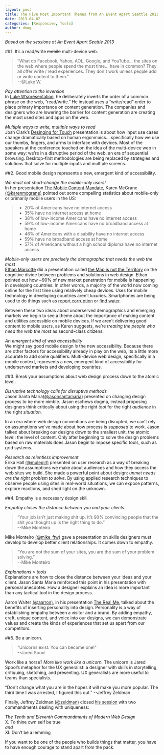 ```yaml
---
layout: post
title: The Five Most Important Themes from An Event Apart Seattle 2013
date: 2013-04-02
categories: [Responsive, Tools]
author: doug
---
```

*Based on the sessions at An Event Apart Seattle 2013*  

<!-- more -->

##1. It’s a read/write <del>mobile</del> multi-device web.  

> “What do Facebook, Yahoo, AOL, Google, and YouTube… the sites on the web where people spend the most time… have in common? They all offer write / read experiences. They don't work unless people add or write content to them.”  
>--@Luke W. 

*Pay attention to the inversion*  
In [Luke W’spresentation](http://responsive.ly/2013/04/session-notes-for-luke-ws-its-a-read-write-web-mobile-web-at-an-event-apart-seattle/), he deliberately inverts the order of a common phrase on the web, “read/write.” He instead uses a “write/read” order to place primary importance on content generation. The companies and designers who are lowering the barrier for content generation are creating the most used sites and apps on the web. 

*Multiple ways to write, multiple ways to read*  
Josh Clark’s [Desinging for Touch](http://responsive.ly/2013/04/session-notes-for-josh-clarks-designing-for-touch-at-an-event-apart-seattle/) presentation is about how input use cases change dramatically based on human ergonmoics… specifically how we use our thumbs, fingers, and arms to interface with devices. Most of the speakers at the conference touched on the idea of the multi-device web in some way: we’re in a disruptive period of the web, an era of sequential browsing. Desktop-first methodologies are being replaced by strategies and solutions that solve for multiple inputs and multiple screens. 

##2. Good mobile design represents a new, emergent kind of accessibility.  

*We must not short-change the mobile-only users!*  
In her presentation [The Mobile Content Mandate](http://responsive.ly/2013/04/session-notes-for-karen_mcgranes_the_mobile_content_mandate/), Karen McGrane [(@karenmcgrane)](https://twitter.com/karenmcgrane) pointed out some compelling statistics about mobile-only or primarily mobile users in the US:  
>- 20% of Americans have no internet access  
>- 35% have no internet access at home  
>- 38% of low-income Americans have no internet access  
>- 59% of low-income Americans have no broadband access at home  
>- 46% of Americans with a disability have no internet access  
>- 59% have no broadband access at home  
>- 57% of Americans without a high school diploma have no internet  access  

*Mobile-only users are precisely the demographic that needs the web the most*  
[Ethan Marcotte](https://twitter.com/beep) did a presentation called [the Map is not the Territory](http://responsive.ly/2013/04/session-notes-for-ethan_marcottes_the_map_is_not_the_territory_at_an_event_apart_seattle/) on the cognitive divide between problems and solutions in web design. Ethan pointed out how ~90% of new market penetration for mobile is happening in developing countries. In other words, a majority of the world now coming online for the first time using relatively cheap devices. Uses for mobile technology in developing countries aren’t luxuries. Smartphones are being used to do things such as [report corruption](http://www.hatari.co.ke/) or [find water](http://mmaji.wordpress.com/). 

Between these two ideas about underserved demographics and emerging markets we begin to see a theme about the importance of making content and utilities accessible on mobile devices. If we aren’t delivering good content to mobile users, as Karen suggests, we’re *treating the people who need the web the most* as second-class citizens. 

*An emergent kind of web accessibility*  
We might say good mobile design *is* the new accessibility. Because there are other factors for accessibility already in play on the web, its a little more accurate to add some qualifiers. Multi-device web design, specifically in a mobile context, represents a new, emergent kind of accessibility for underserved markets and developing countries. 

##3. Break your assumptions about web design process down to the atomic level.  

*Disruptive technology calls for disruptive methods*  
Jason Santa Maria[(@jasonsantamaria)](https://twitter.com/jasonsantamaria) presented on changing design process to be more nimble. Jason eschews dogma, instead proposing designers think critically about using the right *tool* for the right *audience* in the right *situation.* 

In an era where web design conventions are being disrupted, we can’t rely on assumptions we've made about how process is *supposed* to work. Jason talked about breaking our designs down to the smallest unit, the atomic level: the level of content. Only after beginning to solve the design problems based on raw materials does Jason begin to impose specific tools, such as grid systems. 

*Research as relentless improvement*  
Erika Hall [(@mulegirl)](http://responsive.ly/2013/04/session-notes-for_erika_halls_just_enough_research/) presented on user research as a way of breaking down the assumptions we make about audiences and how they access the web sites we build. She made a powerful point about design: *unmet needs are the right problem to solve.* By using applied research techniques to observe people using sites in real-world situations, we can expose patterns, explore reactions, and shed light on the unknown. 

##4. Empathy is a necessary design skill.  

*Empathy closes the distance between you and your clients*  
>  “Your job isn’t just making shit up. It’s 90% convincing people that the shit you thought up is the right thing to do.”   
>  --Mike Monteiro  

Mike Monteiro [(@mike_ftw)](https://twitter.com/mike_ftw) gave a presentation on skills designers must develop to develop better client relationships. It comes down to empathy.  

> “You are not the sum of your sites, you are the sum of your problem solving.”   
> --Mike Monteiro  

*Explanations > tools*  
Explanations are how to close the distance between your ideas and your client. Jason Santa Maria reinforced this point in his presentation with personal anecdotes. How a designer explains an idea is more important than any tactical tool in the design process.

Aaron Walter [(@aarron)](https://twitter.com/aarron), in his presentation [The Real Me](http://responsive.ly/2013/04/session-notes-for_aaron_walters_the_real_me/), talked about the benefits of inserting personality into design. Personality is a way of establishing empathy between a visitor and a brand. By adding empathy, craft, unique content, and voice into our designs, we can demonstrate values and create the kinds of experiences that set us apart from our competitors.  

##5. Be a unicorn.  

> “Unicorns exist. You can become one!”  
> --Jared Spool  

Work like a horse? *More like work like a unicorn.* The unicorn is Jared Spool’s metaphor for the UX generalist: a designer with skills in storytelling, critiquing, sketching, and presenting.  UX generalists are more useful to teams than specialists.

“Don't change what you are in the hopes it will make you more popular. The third time I was arrested, I figured this out.” --Jeffrey Zeldman

Finally, Jeffrey Zeldman [(@zeldman)](https://twitter.com/zeldman) closed [his session](http://responsive.ly/2013/04/session-notes-for-zeldmans-ten-commandments-of-web-design/) with two commandments dealing with uniqueness:

*The Tenth and Eleventh Commandments of Modern Web Design*  
X. To thine own self be true  
*and*  
XI. Don’t be a lemming  

If you want to be one of the people who builds things that matter, you have to have enough courage to stand apart from the pack.